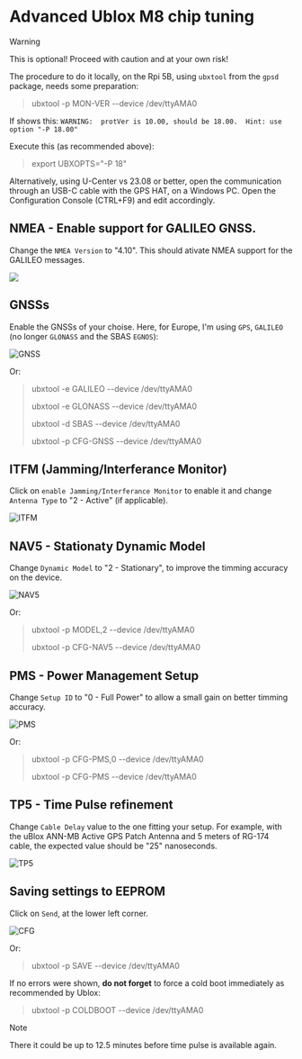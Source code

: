 # Advanced Ublox M8 chip tuning

> [!WARNING] 
> This is optional! Proceed with caution and at your own risk!


The procedure to do it locally, on the Rpi 5B, using `ubxtool` from the `gpsd` package, needs some preparation:

> ubxtool -p MON-VER --device /dev/ttyAMA0

If shows this: `WARNING:  protVer is 10.00, should be 18.00.  Hint: use option "-P 18.00"`

Execute this (as recommended above):

> export UBXOPTS="-P 18"

Alternatively, using U-Center vs 23.08 or better, open the communication through an USB-C cable with the GPS HAT, on a Windows PC. Open the Configuration Console (CTRL+F9) and edit accordingly.

## NMEA - Enable support for GALILEO GNSS.

Change the `NMEA Version` to "4.10". This should ativate NMEA support for the GALILEO messages.

![](../img/u-center/NMEA.JPG)

## GNSSs

Enable the GNSSs of your choise. Here, for Europe, I'm using `GPS`, `GALILEO` (no longer `GLONASS` and the SBAS `EGNOS`):

![GNSS](../img/u-center/GNSS.JPG)

Or:
> ubxtool -e GALILEO --device /dev/ttyAMA0
>
> ubxtool -e GLONASS --device /dev/ttyAMA0
>
> ubxtool -d SBAS --device /dev/ttyAMA0
>
> ubxtool -p CFG-GNSS --device /dev/ttyAMA0

## ITFM (Jamming/Interferance Monitor)

Click on `enable Jamming/Interferance Monitor` to enable it and change `Antenna Type` to "2 - Active" (if applicable).

![ITFM](../img/u-center/ITFM.JPG)

## NAV5 - Stationaty Dynamic Model

Change `Dynamic Model` to "2 - Stationary", to improve the timming accuracy on the device.

![NAV5](../img/u-center/NAV5.JPG)

Or:

> ubxtool -p MODEL,2 --device /dev/ttyAMA0
>
> ubxtool -p CFG-NAV5 --device /dev/ttyAMA0

## PMS - Power Management Setup

Change `Setup ID` to "0 - Full Power" to allow a small gain on better timming accuracy.

![PMS](../img/u-center/PMS.JPG)

Or:

> ubxtool -p CFG-PMS,0 --device /dev/ttyAMA0
>
> ubxtool -p CFG-PMS --device /dev/ttyAMA0

## TP5 - Time Pulse refinement

Change `Cable Delay` value to the one fitting your setup. For example, with the uBlox ANN-MB Active GPS Patch Antenna and 5 meters of RG-174 cable, the expected value should be "25" nanoseconds.

![TP5](../img/u-center/TP5.JPG)

## Saving settings to EEPROM

Click on `Send`, at the lower left corner.

![CFG](../img/u-center/CFG.JPG)

Or: 
> ubxtool -p SAVE --device /dev/ttyAMA0

If no errors were shown, **do not forget** to force a cold boot immediately as recommended by Ublox:

> ubxtool -p COLDBOOT --device /dev/ttyAMA0

> [!NOTE]
> There it could be up to 12.5 minutes before time pulse is available again.

